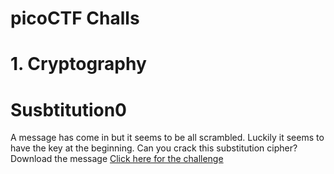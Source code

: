 # picoCTF Challs

# 1. Cryptography

# Susbtitution0 
  A message has come in but it seems to be all scrambled. Luckily it seems to have the key at the beginning. Can you crack this substitution cipher?
  Download the message [Click here for the challenge](https://play.picoctf.org/practice/challenge/307?category=2&page=2)
